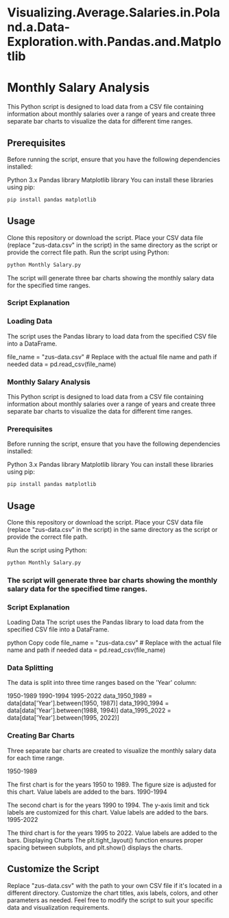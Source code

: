 # Visualizing.Average.Salaries.in.Poland.a.Data-Exploration.with.Pandas.and.Matplotlib

# Monthly Salary Analysis
This Python script is designed to load data from a CSV file containing information about monthly salaries over a range of years and create three separate bar charts to visualize the data for different time ranges.

## Prerequisites
Before running the script, ensure that you have the following dependencies installed:

Python 3.x
Pandas library
Matplotlib library
You can install these libraries using pip:

```bash
pip install pandas matplotlib
```
## Usage
Clone this repository or download the script.
Place your CSV data file (replace "zus-data.csv" in the script) in the same directory as the script or provide the correct file path.
Run the script using Python:
```bash
python Monthly Salary.py
```
The script will generate three bar charts showing the monthly salary data for the specified time ranges.

### Script Explanation
### Loading Data
The script uses the Pandas library to load data from the specified CSV file into a DataFrame.

file_name = "zus-data.csv"  # Replace with the actual file name and path if needed
data = pd.read_csv(file_name)

### Monthly Salary Analysis
This Python script is designed to load data from a CSV file containing information about monthly salaries over a range of years and create three separate bar charts to visualize the data for different time ranges.

### Prerequisites
Before running the script, ensure that you have the following dependencies installed:

Python 3.x
Pandas library
Matplotlib library
You can install these libraries using pip:

```bash
pip install pandas matplotlib
```
## Usage
Clone this repository or download the script.
Place your CSV data file (replace "zus-data.csv" in the script) in the same directory as the script or provide the correct file path.

Run the script using Python:

```bash
python Monthly Salary.py
```
### The script will generate three bar charts showing the monthly salary data for the specified time ranges.

### Script Explanation
Loading Data
The script uses the Pandas library to load data from the specified CSV file into a DataFrame.

python
Copy code
file_name = "zus-data.csv"  # Replace with the actual file name and path if needed
data = pd.read_csv(file_name)

### Data Splitting
The data is split into three time ranges based on the 'Year' column:

1950-1989
1990-1994
1995-2022
data_1950_1989 = data[data['Year'].between(1950, 1987)]
data_1990_1994 = data[data['Year'].between(1988, 1994)]
data_1995_2022 = data[data['Year'].between(1995, 2022)]

### Creating Bar Charts
Three separate bar charts are created to visualize the monthly salary data for each time range.

1950-1989

The first chart is for the years 1950 to 1989.
The figure size is adjusted for this chart.
Value labels are added to the bars.
1990-1994

The second chart is for the years 1990 to 1994.
The y-axis limit and tick labels are customized for this chart.
Value labels are added to the bars.
1995-2022

The third chart is for the years 1995 to 2022.
Value labels are added to the bars.
Displaying Charts
The plt.tight_layout() function ensures proper spacing between subplots, and plt.show() displays the charts.

## Customize the Script
Replace "zus-data.csv" with the path to your own CSV file if it's located in a different directory.
Customize the chart titles, axis labels, colors, and other parameters as needed.
Feel free to modify the script to suit your specific data and visualization requirements.
